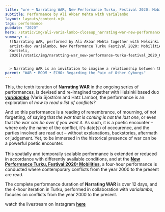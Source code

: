 ```yaml
---
title: "wre ~ Narrating WAR, New Performance Turku, Festival 2020: Mobilities"
subtitle: Performance by Ali Akbar Mehta with varialambo
layout: layouts/content.njk
tags: performance
pubdate: "2020"
hero: /static/img/ali-varia-lambo-closeup_narrating-war-new-performance-turku-festival-2020.jpg
summary: >-
  ![Narrating WAR, performed by Ali Akbar Mehta together with Helsinki based
  artist-duo varialambo, New Performance Turku Festival 2020: Mobilities,  Forum
  Kortteli,
  2020](/static/img/naratting-war_new-performance-turku-festival_2020_01_cc.jpg)


  > Narrating WAR is an invitation to imagine a relationship between the ‘known’ and the ‘unknown’ of our collective human history. It is an ongoing series of performance readings of a comprehensive list of ‘wars, battles, sacks, sieges, revolts, revolutions, bombings and insurgencies – from 3000 BC to the present’ that provides a comprehensive tableau of a history of human beings as a continuous history of violence and conflict.
parent: "WAR • ROOM • ECHO: Regarding the Pain of Other Cyborgs"
---
```

This, the tenth iteration of **Narrating WAR** in the ongoing series of performances, is devised and re-imagined together with Helsinki based duo ***[varialambo](https://varialambo.com/)*** (Varia Sjöström and Hatz Lambo), the performance is an exploration of *how to read a list of conflicts?*  

And so this performance is a reading of remembrance, of mourning, of not forgetting, of saying that *the war that is coming is not the last one*, or even that *the war can be over if you want it*. As such, it is a poetic encounter – where only the name of the conflict, it's date(s) of occcurence, and the parties involved are read out – without explanations, backstories, aftermath or judgement. Yet, to be immersed in the historical presence of war can be a powerful poetic encounter.\
\
This spatially and temporally scalable performance is extended or reduced in accordance with differently available conditions, and at the **[New Performance Turku, Festival 2020: Mobilities](http://newperformance.fi/ali-akbar-mehta/?lang=en)**, a four-hour performance is conducted where contemporary conflicts from the year 2000 to the present are read.

The complete performance duration of **Narrating WAR** is over 12 days, and the 4-hour iteration in Turku, performed in collaboration with *varialambo,* focuses on conflicts from the year 2000 to the present.

watch the livestream on Instagram **[here](https://www.instagram.com/p/CEwWJF6JpVJ/)**